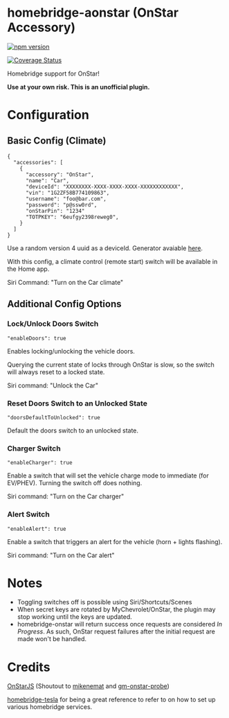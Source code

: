 # homebridge-aonstar (OnStar Accessory)

[![npm version](https://badge.fury.io/js/homebridge-onstar2.svg)](https://badge.fury.io/js/homebridge-onstar2)

[![Coverage Status](https://coveralls.io/repos/github/samrum/homebridge-onstar/badge.svg?branch=master)](https://coveralls.io/github/samrum/homebridge-onstar?branch=master)

Homebridge support for OnStar!

**Use at your own risk. This is an unofficial plugin.**

# Configuration

## Basic Config (Climate)

    {
      "accessories": [
        {
          "accessory": "OnStar",
          "name": "Car",
          "deviceId": "XXXXXXXX-XXXX-XXXX-XXXX-XXXXXXXXXXXX",
          "vin": "1G2ZF58B774109863",
          "username": "foo@bar.com",
          "password": "p@ssw0rd",
          "onStarPin": "1234"
          "TOTPKEY": "6eufgy2398reweg0",
        }
      ]
    }

Use a random version 4 uuid as a deviceId. Generator avaiable [here](https://www.uuidgenerator.net/version4).

With this config, a climate control (remote start) switch will be available in the Home app.

Siri Command: "Turn on the Car climate"

## Additional Config Options

### Lock/Unlock Doors Switch

    "enableDoors": true

Enables locking/unlocking the vehicle doors.

Querying the current state of locks through OnStar is slow, so the switch will always reset to a locked state.

Siri command: "Unlock the Car"

### Reset Doors Switch to an Unlocked State

    "doorsDefaultToUnlocked": true

Default the doors switch to an unlocked state.

### Charger Switch

    "enableCharger": true

Enable a switch that will set the vehicle charge mode to immediate (for EV/PHEV). Turning the switch off does nothing.

Siri command: "Turn on the Car charger"

### Alert Switch

    "enableAlert": true

Enable a switch that triggers an alert for the vehicle (horn + lights flashing).

Siri command: "Turn on the Car alert"

# Notes

- Toggling switches off is possible using Siri/Shortcuts/Scenes
- When secret keys are rotated by MyChevrolet/OnStar, the plugin may stop working until the keys are updated.
- homebridge-onstar will return success once requests are considered _In Progress_. As such, OnStar request failures after the initial request are made won't be handled.

# Credits

[OnStarJS](https://github.com/samrum/OnStarJS) (Shoutout to [mikenemat](https://github.com/mikenemat/) and [gm-onstar-probe](https://github.com/mikenemat/gm-onstar-probe))

[homebridge-tesla](https://github.com/nfarina/homebridge-tesla) for being a great reference to refer to on how to set up various homebridge services.
